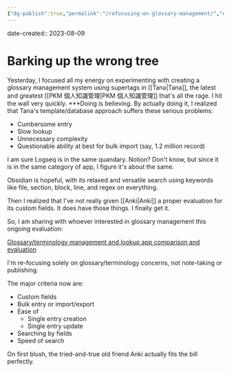 ```yaml
---
{"dg-publish":true,"permalink":"/refocusing-on-glossary-management/","noteIcon":"2"}
---
```


date-created:: 2023-08-09
# Barking up the wrong tree

Yesterday, I focused all my energy on experimenting with creating a glossary management system using supertags in [[Tana\|Tana]], the latest and greatest [[PKM 個人知識管理\|PKM 個人知識管理]] that's all the rage. I hit the wall very quickly. ***Doing is believing. By actually doing it, I realized that Tana's template/database approach suffers these serious problems:

- Cumbersome entry
- Slow lookup
- Unnecessary complexity
- Questionable ability at best for bulk import (say, 1.2 million record)

I am sure Logseq is in the same quandary. Notion? Don't know, but since it is in the same category of app, I figure it's about the same.

Obsidian is hopeful, with its relaxed and versatile search using keywords like file, section, block, line, and regex on everything.

Then I realized that I've not really given [[Anki\|Anki]] a proper evaluation for its custom fields. It does have those things. I finally get it.

So, I am sharing with whoever interested in glossary management this ongoing evaluation: 

[Glossary/terminology management and lookup app comparison and evaluation](https://docs.google.com/spreadsheets/d/1MxtXcajosk5Rc4bDptNOGm9BFl7Jc0US02rpt0LybWA/edit?usp=sharing)

I'm re-focusing solely on glossary/terminology concerns, not note-taking or publishing.

The major criteria now are:

- Custom fields
- Bulk entry or import/export
- Ease of
	- Single entry creation
	- Single entry update
- Searching by fields
- Speed of search

On first blush, the tried-and-true old friend Anki actually fits the bill perfectly.


